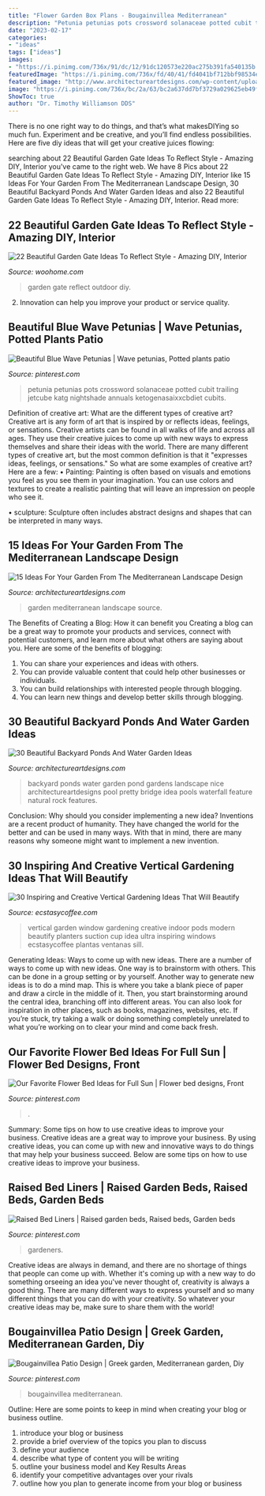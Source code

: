 ```yaml
---
title: "Flower Garden Box Plans - Bougainvillea Mediterranean"
description: "Petunia petunias pots crossword solanaceae potted cubit trailing jetcube katg nightshade annuals ketogenasaixxcbdiet cubits"
date: "2023-02-17"
categories:
- "ideas"
tags: ["ideas"]
images:
- "https://i.pinimg.com/736x/91/dc/12/91dc120573e220ac275b391fa540135b.jpg"
featuredImage: "https://i.pinimg.com/736x/fd/40/41/fd4041bf712bbf98534e5315094f8155.jpg"
featured_image: "http://www.architectureartdesigns.com/wp-content/uploads/2013/04/Backyard-ArchitectureArtDesigns-1.jpg"
image: "https://i.pinimg.com/736x/bc/2a/63/bc2a637dd7bf3729a029625eb49fa8d5--blue-garden-summer-garden.jpg"
ShowToc: true
author: "Dr. Timothy Williamson DDS"
---
```



There is no one right way to do things, and that’s what makesDIYing so much fun. Experiment and be creative, and you’ll find endless possibilities. Here are five diy ideas that will get your creative juices flowing:

	

		
searching about 22 Beautiful Garden Gate Ideas To Reflect Style - Amazing DIY, Interior you've came to the right web. We have 8 Pics about 22 Beautiful Garden Gate Ideas To Reflect Style - Amazing DIY, Interior like 15 Ideas For Your Garden From The Mediterranean Landscape Design, 30 Beautiful Backyard Ponds And Water Garden Ideas and also 22 Beautiful Garden Gate Ideas To Reflect Style - Amazing DIY, Interior. Read more:
		
    
## 22 Beautiful Garden Gate Ideas To Reflect Style - Amazing DIY, Interior

<img loading=lazy src="http://www.woohome.com/wp-content/uploads/2014/03/garden-gate-14.jpg" onerror="this.onerror=null;this.src='https://tse3.mm.bing.net/th?id=OIP.vxjCLjfb3gXptKDbF-WPhwHaLH&amp;pid=15.1';" alt="22 Beautiful Garden Gate Ideas To Reflect Style - Amazing DIY, Interior">

_Source: woohome.com_

>garden gate reflect outdoor diy. 

	

2. Innovation can help you improve your product or service quality.

    
## Beautiful Blue Wave Petunias | Wave Petunias, Potted Plants Patio

<img loading=lazy src="https://i.pinimg.com/736x/bc/2a/63/bc2a637dd7bf3729a029625eb49fa8d5--blue-garden-summer-garden.jpg" onerror="this.onerror=null;this.src='https://tse3.mm.bing.net/th?id=OIP.Aypr4jAQLdnxFpC3uKHKfAHaJx&amp;pid=15.1';" alt="Beautiful Blue Wave Petunias | Wave petunias, Potted plants patio">

_Source: pinterest.com_

>petunia petunias pots crossword solanaceae potted cubit trailing jetcube katg nightshade annuals ketogenasaixxcbdiet cubits. 

	

Definition of creative art: What are the different types of creative art?
Creative art is any form of art that is inspired by or reflects ideas, feelings, or sensations. Creative artists can be found in all walks of life and across all ages. They use their creative juices to come up with new ways to express themselves and share their ideas with the world. There are many different types of creative art, but the most common definition is that it "expresses ideas, feelings, or sensations." So what are some examples of creative art? Here are a few:
• Painting: Painting is often based on visuals and emotions you feel as you see them in your imagination. You can use colors and textures to create a realistic painting that will leave an impression on people who see it.

• sculpture: Sculpture often includes abstract designs and shapes that can be interpreted in many ways.

    
## 15 Ideas For Your Garden From The Mediterranean Landscape Design

<img loading=lazy src="https://www.architectureartdesigns.com/wp-content/uploads/2014/10/15-Ideas-For-Your-Garden-From-The-Mediterranean-Landscape-Design-10-630x945.jpg" onerror="this.onerror=null;this.src='https://tse3.mm.bing.net/th?id=OIP.VkgAJSmfdNTqZZrAYmjHhwHaLH&amp;pid=15.1';" alt="15 Ideas For Your Garden From The Mediterranean Landscape Design">

_Source: architectureartdesigns.com_

>garden mediterranean landscape source. 

	

The Benefits of Creating a Blog: How it can benefit you
Creating a blog can be a great way to promote your products and services, connect with potential customers, and learn more about what others are saying about you. Here are some of the benefits of blogging:
1. You can share your experiences and ideas with others.
2. You can provide valuable content that could help other businesses or individuals.
3. You can build relationships with interested people through blogging.
4. You can learn new things and develop better skills through blogging.

    
## 30 Beautiful Backyard Ponds And Water Garden Ideas

<img loading=lazy src="http://www.architectureartdesigns.com/wp-content/uploads/2013/04/Backyard-ArchitectureArtDesigns-1.jpg" onerror="this.onerror=null;this.src='https://tse1.mm.bing.net/th?id=OIP.dukAePzm0-a-W5Tn6EqUiQHaJ4&amp;pid=15.1';" alt="30 Beautiful Backyard Ponds And Water Garden Ideas">

_Source: architectureartdesigns.com_

>backyard ponds water garden pond gardens landscape nice architectureartdesigns pool pretty bridge idea pools waterfall feature natural rock features. 

	

Conclusion: Why should you consider implementing a new idea?
Inventions are a recent product of humanity. They have changed the world for the better and can be used in many ways. With that in mind, there are many reasons why someone might want to implement a new invention.

    
## 30 Inspiring And Creative Vertical Gardening Ideas That Will Beautify

<img loading=lazy src="https://i1.wp.com/www.ecstasycoffee.com/wp-content/uploads/2016/09/An-Ultra-Modern-Vertical-Garden-Idea.jpg" onerror="this.onerror=null;this.src='https://tse1.mm.bing.net/th?id=OIP.3MtG_oaeGZUgDcs5hqR1qQHaJ-&amp;pid=15.1';" alt="30 Inspiring and Creative Vertical Gardening Ideas That Will Beautify">

_Source: ecstasycoffee.com_

>vertical garden window gardening creative indoor pods modern beautify planters suction cup idea ultra inspiring windows ecstasycoffee plantas ventanas sill. 

	

Generating Ideas: Ways to come up with new ideas.
There are a number of ways to come up with new ideas. One way is to brainstorm with others. This can be done in a group setting or by yourself. Another way to generate new ideas is to do a mind map. This is where you take a blank piece of paper and draw a circle in the middle of it. Then, you start brainstorming around the central idea, branching off into different areas. You can also look for inspiration in other places, such as books, magazines, websites, etc. If you’re stuck, try taking a walk or doing something completely unrelated to what you’re working on to clear your mind and come back fresh.

    
## Our Favorite Flower Bed Ideas For Full Sun | Flower Bed Designs, Front

<img loading=lazy src="https://i.pinimg.com/736x/91/dc/12/91dc120573e220ac275b391fa540135b.jpg" onerror="this.onerror=null;this.src='https://tse4.mm.bing.net/th?id=OIP.vHNa2pNzQqL4-YwVqlCv1AHaLH&amp;pid=15.1';" alt="Our Favorite Flower Bed Ideas for Full Sun | Flower bed designs, Front">

_Source: pinterest.com_

>. 

	

Summary: Some tips on how to use creative ideas to improve your business.
Creative ideas are a great way to improve your business. By using creative ideas, you can come up with new and innovative ways to do things that may help your business succeed. Below are some tips on how to use creative ideas to improve your business.

    
## Raised Bed Liners | Raised Garden Beds, Raised Beds, Garden Beds

<img loading=lazy src="https://i.pinimg.com/736x/fd/40/41/fd4041bf712bbf98534e5315094f8155.jpg" onerror="this.onerror=null;this.src='https://tse4.mm.bing.net/th?id=OIP.XVEPaNYFPAYKL5ZJ6w_anAHaLL&amp;pid=15.1';" alt="Raised Bed Liners | Raised garden beds, Raised beds, Garden beds">

_Source: pinterest.com_

>gardeners. 

	

Creative ideas are always in demand, and there are no shortage of things that people can come up with. Whether it's coming up with a new way to do something orseeing an idea you've never thought of, creativity is always a good thing. There are many different ways to express yourself and so many different things that you can do with your creativity. So whatever your creative ideas may be, make sure to share them with the world!

    
## Bougainvillea Patio Design | Greek Garden, Mediterranean Garden, Diy

<img loading=lazy src="https://i.pinimg.com/736x/24/14/ed/2414ed99449188f465989c1539a37dd2.jpg" onerror="this.onerror=null;this.src='https://tse2.mm.bing.net/th?id=OIP.uWPVF8zRLObU1aHUnPVv5QHaLG&amp;pid=15.1';" alt="Bougainvillea Patio Design | Greek garden, Mediterranean garden, Diy">

_Source: pinterest.com_

>bougainvillea mediterranean. 

	

Outline: Here are some points to keep in mind when creating your blog or business outline.
1. introduce your blog or business 
2. provide a brief overview of the topics you plan to discuss 
3. define your audience 
4. describe what type of content you will be writing 
5. outline your business model and Key Results Areas 
6. identify your competitive advantages over your rivals 
7. outline how you plan to generate income from your blog or business  
